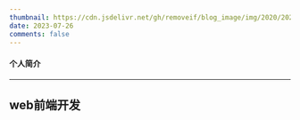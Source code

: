 ```yaml
---
thumbnail: https://cdn.jsdelivr.net/gh/removeif/blog_image/img/2020/20201030172650.png
date: 2023-07-26
comments: false
---
```


#### 个人简介

---
web前端开发
---


